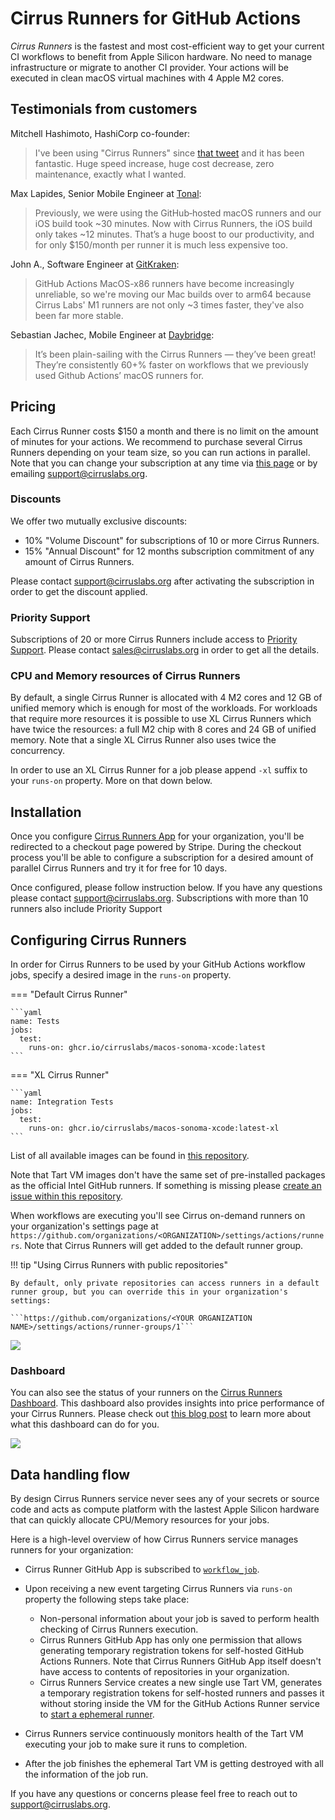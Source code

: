 # Cirrus Runners for GitHub Actions

*Cirrus Runners* is the fastest and most cost-efficient way to get your current CI workflows to benefit from Apple Silicon hardware. No need to manage infrastructure or migrate to another CI provider.
Your actions will be executed in clean macOS virtual machines with 4 Apple M2 cores.

## Testimonials from customers

Mitchell Hashimoto, HashiCorp co-founder:

> I've been using "Cirrus Runners" since [that tweet](https://twitter.com/mitchellh/status/1731071326201561194) and it has been fantastic. Huge speed increase, huge cost decrease, zero maintenance, exactly what I wanted.

Max Lapides, Senior Mobile Engineer at [Tonal](https://www.tonal.com/):

> Previously, we were using the GitHub‑hosted macOS runners and our iOS build took ~30 minutes. Now with Cirrus Runners, the iOS build only takes ~12 minutes. That’s a huge boost to our productivity, and for only $150/month per runner it is much less expensive too.

John A., Software Engineer at [GitKraken](https://www.gitkraken.com/):

> GitHub Actions MacOS-x86 runners have become increasingly unreliable, so we're moving our Mac builds over to arm64 because Cirrus Labs' M1 runners are not only ~3 times faster, they've also been far more stable.

Sebastian Jachec, Mobile Engineer at [Daybridge](https://www.daybridge.com/):

> It’s been plain-sailing with the Cirrus Runners — they’ve been great! They’re consistently 60+% faster on workflows that we previously used Github Actions’ macOS runners for.

## Pricing

Each Cirrus Runner costs $150 a month and there is no limit on the amount of minutes for your actions.
We recommend to purchase several Cirrus Runners depending on your team size, so you can run actions in
parallel. Note that you can change your subscription at any time via [this page](https://billing.stripe.com/p/login/3cs7vNbzo92p7fy3cc)
or by emailing [support@cirruslabs.org](mailto:support@cirruslabs.org).

### Discounts

We offer two mutually exclusive discounts:

- 10% "Volume Discount" for subscriptions of 10 or more Cirrus Runners.
- 15% "Annual Discount" for 12 months subscription commitment of any amount of Cirrus Runners.

Please contact [support@cirruslabs.org](mailto:support@cirruslabs.org) after activating the subscription in order to get the discount applied.

### Priority Support

Subscriptions of 20 or more Cirrus Runners include access to [Priority Support](../licensing.md#priority-support).
Please contact [sales@cirruslabs.org](mailto:sales@cirruslabs.org) in order to get all the details.

### CPU and Memory resources of Cirrus Runners

By default, a single Cirrus Runner is allocated with 4 M2 cores and 12 GB of unified memory which is enough for most of the workloads.
For workloads that require more resources it is possible to use XL Cirrus Runners which have twice the resources: a full M2 chip with 8 cores
and 24 GB of unified memory. Note that a single XL Cirrus Runner also uses twice the concurrency.

In order to use an XL Cirrus Runner for a job please append `-xl` suffix to your `runs-on` property. More on that down below.

## Installation

Once you configure [Cirrus Runners App](https://github.com/apps/cirrus-runners) for your organization, you'll be redirected
to a checkout page powered by Stripe. During the checkout process you'll be able to configure a subscription for
a desired amount of parallel Cirrus Runners and try it for free for 10 days.

Once configured, please follow instruction below. If you have any questions please contact [support@cirruslabs.org](mailto:support@cirruslabs.org).
Subscriptions with more than 10 runners also include Priority Support 

## Configuring Cirrus Runners

In order for Cirrus Runners to be used by your GitHub Actions workflow jobs, specify a desired image in the `runs-on` property.

=== "Default Cirrus Runner"

    ```yaml
    name: Tests
    jobs:
      test:
        runs-on: ghcr.io/cirruslabs/macos-sonoma-xcode:latest
    ```

=== "XL Cirrus Runner"

    ```yaml
    name: Integration Tests
    jobs:
      test:
        runs-on: ghcr.io/cirruslabs/macos-sonoma-xcode:latest-xl
    ```

List of all available images can be found in [this repository](https://github.com/cirruslabs/macos-image-templates).

Note that Tart VM images don't have the same set of pre-installed packages as the official Intel GitHub runners.
If something is missing please [create an issue within this repository](https://github.com/cirruslabs/macos-image-templates/issues/new).

When workflows are executing you'll see Cirrus on-demand runners on your organization's settings page at `https://github.com/organizations/<ORGANIZATION>/settings/actions/runners`.
Note that Cirrus Runners will get added to the default runner group.

!!! tip "Using Cirrus Runners with public repositories"

    By default, only private repositories can access runners in a default runner group, but you can override this in your organization's settings:

    ```https://github.com/organizations/<YOUR ORGANIZATION NAME>/settings/actions/runner-groups/1```

![](/assets/images/TartGHARunners.png)

### Dashboard

You can also see the status of your runners on the [Cirrus Runners Dashboard](https://cirrus-runners.app/). This dashboard
also provides insights into price performance of your Cirrus Runners. Please check out [this blog post](/blog/2023/11/03/new-dashboard-with-insights-into-performance-of-cirrus-runners/)
to learn more about what this dashboard can do for you.

![](/assets/images/RunnersDashboard.png)

## Data handling flow

By design Cirrus Runners service never sees any of your secrets or source code and acts as compute platform with the lastest
Apple Silicon hardware that can quickly allocate CPU/Memory resources for your jobs.

Here is a high-level overview of how Cirrus Runners service manages runners for your organization:

- Cirrus Runner GitHub App is subscribed to [`workflow_job`](https://docs.github.com/en/webhooks/webhook-events-and-payloads#workflow_job).
- Upon receiving a new event targeting Cirrus Runners via `runs-on` property the following steps take place:

    - Non-personal information about your job is saved to perform health checking of Cirrus Runners execution.
    - Cirrus Runners GitHub App has only one permission that allows generating temporary registration tokens for
      self-hosted GitHub Actions Runners. Note that Cirrus Runners GitHub App itself doesn't have access to contents of
      repositories in your organization.
    - Cirrus Runners Service creates a new single use Tart VM, generates a temporary registration tokens for self-hosted runners
      and passes it without storing inside the VM for the GitHub Actions Runner service to [start a ephemeral runner](https://github.blog/changelog/2021-09-20-github-actions-ephemeral-self-hosted-runners-new-webhooks-for-auto-scaling/).

- Cirrus Runners service continuously monitors health of the Tart VM executing your job to make sure it runs to completion.
- After the job finishes the ephemeral Tart VM is getting destroyed with all the information of the job run.

If you have any questions or concerns please feel free to reach out to [support@cirruslabs.org](mailto:support@cirruslabs.org).
